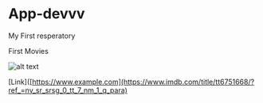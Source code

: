 # App-devvv
My First resperatory

First Movies

![alt text](https://upload.wikimedia.org/wikipedia/en/5/53/Parasite_%282019_film%29.png)

[Link]([https://www.example.com](https://www.imdb.com/title/tt6751668/?ref_=nv_sr_srsg_0_tt_7_nm_1_q_para)


